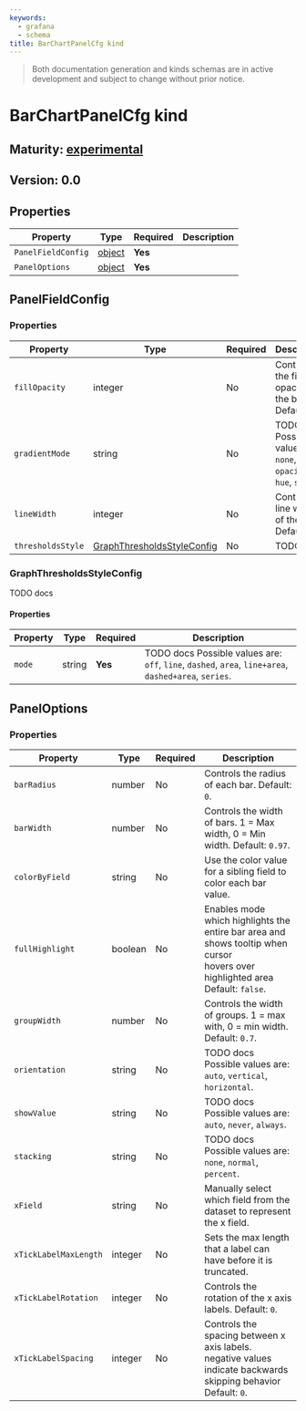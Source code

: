 ```yaml
---
keywords:
  - grafana
  - schema
title: BarChartPanelCfg kind
---
```

> Both documentation generation and kinds schemas are in active development and subject to change without prior notice.

# BarChartPanelCfg kind

## Maturity: [experimental](../../../maturity/#experimental)
## Version: 0.0

## Properties

| Property           | Type                        | Required | Description |
|--------------------|-----------------------------|----------|-------------|
| `PanelFieldConfig` | [object](#panelfieldconfig) | **Yes**  |             |
| `PanelOptions`     | [object](#paneloptions)     | **Yes**  |             |

## PanelFieldConfig

### Properties

| Property          | Type                                                      | Required | Description                                                        |
|-------------------|-----------------------------------------------------------|----------|--------------------------------------------------------------------|
| `fillOpacity`     | integer                                                   | No       | Controls the fill opacity of the bars. Default: `80`.              |
| `gradientMode`    | string                                                    | No       | TODO docs Possible values are: `none`, `opacity`, `hue`, `scheme`. |
| `lineWidth`       | integer                                                   | No       | Controls line width of the bars. Default: `1`.                     |
| `thresholdsStyle` | [GraphThresholdsStyleConfig](#graphthresholdsstyleconfig) | No       | TODO docs                                                          |

### GraphThresholdsStyleConfig

TODO docs

#### Properties

| Property | Type   | Required | Description                                                                                           |
|----------|--------|----------|-------------------------------------------------------------------------------------------------------|
| `mode`   | string | **Yes**  | TODO docs Possible values are: `off`, `line`, `dashed`, `area`, `line+area`, `dashed+area`, `series`. |

## PanelOptions

### Properties

| Property              | Type    | Required | Description                                                                                                                        |
|-----------------------|---------|----------|------------------------------------------------------------------------------------------------------------------------------------|
| `barRadius`           | number  | No       | Controls the radius of each bar. Default: `0`.                                                                                     |
| `barWidth`            | number  | No       | Controls the width of bars. 1 = Max width, 0 = Min width. Default: `0.97`.                                                         |
| `colorByField`        | string  | No       | Use the color value for a sibling field to color each bar value.                                                                   |
| `fullHighlight`       | boolean | No       | Enables mode which highlights the entire bar area and shows tooltip when cursor<br/>hovers over highlighted area Default: `false`. |
| `groupWidth`          | number  | No       | Controls the width of groups. 1 = max with, 0 = min width. Default: `0.7`.                                                         |
| `orientation`         | string  | No       | TODO docs Possible values are: `auto`, `vertical`, `horizontal`.                                                                   |
| `showValue`           | string  | No       | TODO docs Possible values are: `auto`, `never`, `always`.                                                                          |
| `stacking`            | string  | No       | TODO docs Possible values are: `none`, `normal`, `percent`.                                                                        |
| `xField`              | string  | No       | Manually select which field from the dataset to represent the x field.                                                             |
| `xTickLabelMaxLength` | integer | No       | Sets the max length that a label can have before it is truncated.                                                                  |
| `xTickLabelRotation`  | integer | No       | Controls the rotation of the x axis labels. Default: `0`.                                                                          |
| `xTickLabelSpacing`   | integer | No       | Controls the spacing between x axis labels.<br/>negative values indicate backwards skipping behavior Default: `0`.                 |


